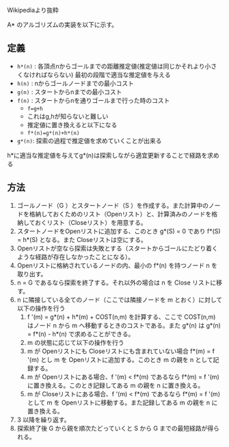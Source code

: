 Wikipediaより抜粋

A\* のアルゴリズムの実装を以下に示す。

## 定義 ##
* `h*(n)` : 各頂点nからゴールまでの距離推定値(推定値は同じかそれより小さくなければならない) 最初の段階で適当な推定値を与える
* `h(n)` : nからゴールノードまでの最小コスト
* `g(n)` : スタートからnまでの最小コスト
* `f(n)` : スタートからnを通りゴールまで行った時のコスト  
    * `f=g+h`  
    * これはg,hが知らないと難しい
    * 推定値に置き換えると以下になる
    * `f*(n)=g*(n)+h*(n)`
* `g*(n)`: 探索の過程で推定値を求めていくことが出来る

h\*に適当な推定値を与えてg\*(n)は探索しながら適宜更新することで経路を求める

## 方法 ##

1. ゴールノード（G ）とスタートノード（S ）を作成する。また計算中のノードを格納しておくためのリスト（Openリスト）と、計算済みのノードを格納しておくリスト（Closeリスト）を用意する。
2. スタートノードをOpenリストに追加する、このとき g\*(S) = 0 であり f\*(S) = h\*(S) となる。また Closeリストは空にする。
3. Openリストが空なら探索は失敗とする（スタートからゴールにたどり着くような経路が存在しなかったことになる）。
4. Openリストに格納されているノードの内、最小の f\*(n) を持つノード n を取り出す。
5. n = G であるなら探索を終了する。それ以外の場合は n を Close リストに移す。
6. n に隣接している全てのノード（ここでは隣接ノードを m とおく）に対して以下の操作を行う
    1. f '(m) = g\*(n) + h\*(m) + COST(n,m) を計算する、ここで COST(n,m) はノード n から m へ移動するときのコストである。また g\*(n) は g\*(n) = f\*(n) - h\*(n) で求めることができる。
    2. m の状態に応じて以下の操作を行う
    3. m が Openリストにも Closeリストにも含まれていない場合 f\*(m) = f '(m) とし m を Openリストに追加する。このとき m の親を n として記録する。
    4. m が Openリストにある場合、f '(m) < f\*(m) であるなら f\*(m) = f '(m) に置き換える。このとき記録してある m の親を n に置き換える。
    5. m が Closeリストにある場合、f '(m) < f\*(m) であるなら f\*(m) = f '(m) として m を Openリストに移動する。また記録してある m の親を n に置き換える。
7. 3 以降を繰り返す。
8. 探索終了後 G から親を順次たどっていくと S から G までの最短経路が得られる。
